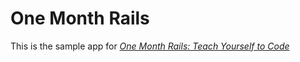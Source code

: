 # One Month Rails

This is the sample app for 
[*One Month Rails: Teach Yourself to Code*](http://onemonthrails.com)